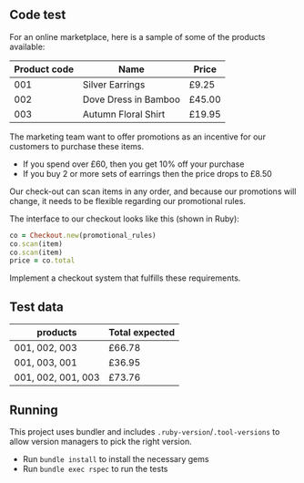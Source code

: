 ## Code test

For an online marketplace, here is a sample of some of the products available:

| Product code | Name                 | Price  |
| ------------ | -------------------- | ------ |
| 001          | Silver Earrings      | £9.25  |
| 002          | Dove Dress in Bamboo | £45.00 |
| 003          | Autumn Floral Shirt  | £19.95 |

The marketing team want to offer promotions as an incentive for our customers to purchase these items.

- If you spend over £60, then you get 10% off your purchase
- If you buy 2 or more sets of earrings then the price drops to £8.50

Our check-out can scan items in any order, and because our promotions will change, it needs to be flexible regarding our promotional rules.

The interface to our checkout looks like this (shown in Ruby):

```ruby
co = Checkout.new(promotional_rules)
co.scan(item)
co.scan(item)
price = co.total
```

Implement a checkout system that fulfills these requirements.

## Test data

| products           | Total expected |
| ------------------ | -------------- |
| 001, 002, 003      | £66.78         |
| 001, 003, 001      | £36.95         |
| 001, 002, 001, 003 | £73.76         |


## Running

This project uses bundler and includes `.ruby-version`/`.tool-versions` to allow version managers to pick the right version.

- Run `bundle install` to install the necessary gems
- Run `bundle exec rspec` to run the tests
